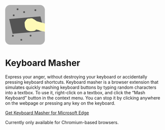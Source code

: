 ![Keyboard Masher Icon](src/icons/icon-128.png)
# Keyboard Masher
Express your anger, without destroying your keyboard or accidentally pressing keyboard shortcuts. Keyboard masher is a browser extension that simulates quickly mashing keyboard buttons by typing random characters into a textbox. To use it, right-click on a textbox, and click the “Mash Keyboard” button in the context menu. You can stop it by clicking anywhere on the webpage or pressing any key on the keyboard.

[Get Keyboard Masher for Microsoft Edge](https://microsoftedge.microsoft.com/addons/detail/mefghlljkpgmcnfmhnlmminpboekdnmk)

Currently only available for Chromium-based browsers.
